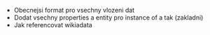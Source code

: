 - Obecnejsi format pro vsechny vlozeni dat
- Dodat vsechny properties a entity pro instance of a tak (zakladni)
- Jak referencovat wikiadata